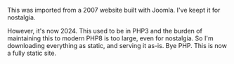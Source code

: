 This was imported from a 2007 website built with Joomla.
I've keept it for nostalgia.

However, it's now 2024. This used to be in PHP3 and the burden of maintaining this to modern PHP8 is too large, even for nostalgia. So I'm downloading everything as static, and serving it as-is. Bye PHP. This is now a fully static site.
